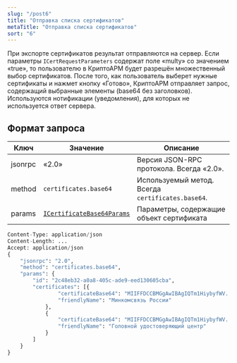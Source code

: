 ```yaml
---
slug: "/post6"
title: "Отправка списка сертификатов"
metaTitle: "Отправка списка сертификатов"
sort: "6"
---
```



При экспорте сертификатов результат отправляются на сервер. Если параметры `ICertRequestParameters` содержат поле «multy» со значением «true», то пользователю в КриптоАРМ будет разрешён множественный выбор сертификатов. После того, как пользователь выберет нужные сертификаты и нажмет кнопку «Готово», КриптоАРМ отправляет запрос, содержащий выбранные элементы (base64 без заголовков). Используются нотификации (уведомления), для которых не используется ответ сервера.

## Формат запроса

| Ключ | Значение | Описание |
| --- | --- | --- |
| jsonrpc | «2.0» | Версия JSON-RPC протокола. Всегда «2.0». |
| method | `certificates.base64`| Используемый метод. Всегда `certificates.base64`. |
| params | [`ICertificateBase64Params`](./10-ICertificateBase64Params.md) | Параметры, содержащие объект сертификата |

``` py linenums="1"
Content-Type: application/json
Content-Length: ...
Accept: application/json
{
    "jsonrpc": "2.0",
    "method": "certificates.base64",
    "params": {
        "id": "2c48eb32-a0a8-405c-ade9-eed130605cba",
        "certificates": [{
                "certificateBase64": "MIIFFDCCBMGgAwIBAgIQTm1HiybyfWV...4VVkDWbX/n4=",
                "friendlyName": "Минкомсвязь России"
            },
            {
                "certificateBase64": "MIIFFDCCBMGgAwIBAgIQTm1HiybyfWV...4VVkDWbX/n4=",
                "friendlyName": "Головной удостоверяющий центр"
            }
        ]
    }
}
```